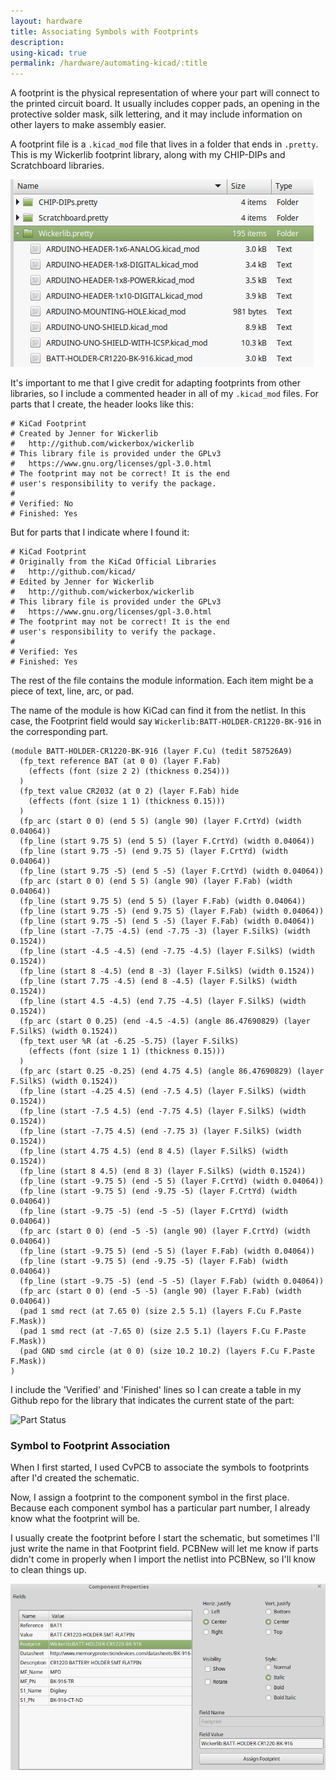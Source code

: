 ```yaml
---
layout: hardware
title: Associating Symbols with Footprints 
description:
using-kicad: true
permalink: /hardware/automating-kicad/:title
---
```


A footprint is the physical representation of where your part will connect to the printed circuit board. It usually includes copper pads, an opening in the protective solder mask, silk lettering, and it may include information on other layers to make assembly easier.

A footprint file is a `.kicad_mod` file that lives in a folder that ends in `.pretty`. This is my Wickerlib footprint library, along with my CHIP-DIPs and Scratchboard libraries.

![](/img/kicad/footprints-library.png)

It's important to me that I give credit for adapting footprints from other libraries, so I include a commented header in all of my `.kicad_mod` files. For parts that I create, the header looks like this: 

```
# KiCad Footprint
# Created by Jenner for Wickerlib
#   http://github.com/wickerbox/wickerlib
# This library file is provided under the GPLv3
#   https://www.gnu.org/licenses/gpl-3.0.html
# The footprint may not be correct! It is the end
# user's responsibility to verify the package.
#
# Verified: No
# Finished: Yes
```

But for parts that I indicate where I found it:

```
# KiCad Footprint 
# Originally from the KiCad Official Libraries
#   http://github.com/kicad/
# Edited by Jenner for Wickerlib
#   http://github.com/wickerbox/wickerlib
# This library file is provided under the GPLv3
#   https://www.gnu.org/licenses/gpl-3.0.html
# The footprint may not be correct! It is the end
# user's responsibility to verify the package.
#
# Verified: Yes
# Finished: Yes
```

The rest of the file contains the module information. Each item might be a piece of text, line, arc, or pad. 

The name of the module is how KiCad can find it from the netlist. In this case, the Footprint field would say `Wickerlib:BATT-HOLDER-CR1220-BK-916` in the corresponding part.

```
(module BATT-HOLDER-CR1220-BK-916 (layer F.Cu) (tedit 587526A9)
  (fp_text reference BAT (at 0 0) (layer F.Fab)
    (effects (font (size 2 2) (thickness 0.254)))
  )
  (fp_text value CR2032 (at 0 2) (layer F.Fab) hide
    (effects (font (size 1 1) (thickness 0.15)))
  )
  (fp_arc (start 0 0) (end 5 5) (angle 90) (layer F.CrtYd) (width 0.04064))
  (fp_line (start 9.75 5) (end 5 5) (layer F.CrtYd) (width 0.04064))
  (fp_line (start 9.75 -5) (end 9.75 5) (layer F.CrtYd) (width 0.04064))
  (fp_line (start 9.75 -5) (end 5 -5) (layer F.CrtYd) (width 0.04064))
  (fp_arc (start 0 0) (end 5 5) (angle 90) (layer F.Fab) (width 0.04064))
  (fp_line (start 9.75 5) (end 5 5) (layer F.Fab) (width 0.04064))
  (fp_line (start 9.75 -5) (end 9.75 5) (layer F.Fab) (width 0.04064))
  (fp_line (start 9.75 -5) (end 5 -5) (layer F.Fab) (width 0.04064))
  (fp_line (start -7.75 -4.5) (end -7.75 -3) (layer F.SilkS) (width 0.1524))
  (fp_line (start -4.5 -4.5) (end -7.75 -4.5) (layer F.SilkS) (width 0.1524))
  (fp_line (start 8 -4.5) (end 8 -3) (layer F.SilkS) (width 0.1524))
  (fp_line (start 7.75 -4.5) (end 8 -4.5) (layer F.SilkS) (width 0.1524))
  (fp_line (start 4.5 -4.5) (end 7.75 -4.5) (layer F.SilkS) (width 0.1524))
  (fp_arc (start 0 0.25) (end -4.5 -4.5) (angle 86.47690829) (layer F.SilkS) (width 0.1524))
  (fp_text user %R (at -6.25 -5.75) (layer F.SilkS)
    (effects (font (size 1 1) (thickness 0.15)))
  )
  (fp_arc (start 0.25 -0.25) (end 4.75 4.5) (angle 86.47690829) (layer F.SilkS) (width 0.1524))
  (fp_line (start -4.25 4.5) (end -7.5 4.5) (layer F.SilkS) (width 0.1524))
  (fp_line (start -7.5 4.5) (end -7.75 4.5) (layer F.SilkS) (width 0.1524))
  (fp_line (start -7.75 4.5) (end -7.75 3) (layer F.SilkS) (width 0.1524))
  (fp_line (start 4.75 4.5) (end 8 4.5) (layer F.SilkS) (width 0.1524))
  (fp_line (start 8 4.5) (end 8 3) (layer F.SilkS) (width 0.1524))
  (fp_line (start -9.75 5) (end -5 5) (layer F.CrtYd) (width 0.04064))
  (fp_line (start -9.75 5) (end -9.75 -5) (layer F.CrtYd) (width 0.04064))
  (fp_line (start -9.75 -5) (end -5 -5) (layer F.CrtYd) (width 0.04064))
  (fp_arc (start 0 0) (end -5 -5) (angle 90) (layer F.CrtYd) (width 0.04064))
  (fp_line (start -9.75 5) (end -5 5) (layer F.Fab) (width 0.04064))
  (fp_line (start -9.75 5) (end -9.75 -5) (layer F.Fab) (width 0.04064))
  (fp_line (start -9.75 -5) (end -5 -5) (layer F.Fab) (width 0.04064))
  (fp_arc (start 0 0) (end -5 -5) (angle 90) (layer F.Fab) (width 0.04064))
  (pad 1 smd rect (at 7.65 0) (size 2.5 5.1) (layers F.Cu F.Paste F.Mask))
  (pad 1 smd rect (at -7.65 0) (size 2.5 5.1) (layers F.Cu F.Paste F.Mask))
  (pad GND smd circle (at 0 0) (size 10.2 10.2) (layers F.Cu F.Paste F.Mask))
)
```

I include the 'Verified' and 'Finished' lines so I can create a table in my Github repo for the library that indicates the current state of the part:

![Part Status](/img/kicad/footprints-partstatus.png)

### Symbol to Footprint Association

When I first started, I used CvPCB to associate the symbols to footprints after I'd created the schematic. 

Now, I assign a footprint to the component symbol in the first place. Because each component symbol has a particular part number, I already know what the footprint will be. 

I usually create the footprint before I start the schematic, but sometimes I'll just write the name in that Footprint field. PCBNew will let me know if parts didn't come in properly when I import the netlist into PCBNew, so I'll know to clean things up. 

![Symbol Footprint field](/img/kicad/footprints-partfield.png)
